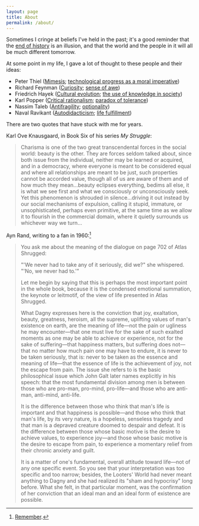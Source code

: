```yaml
---
layout: page
title: About
permalink: /about/
---
```


Sometimes I cringe at beliefs I've held in the past; it's a good reminder that the [end of history](https://en.wikipedia.org/wiki/End-of-history_illusion) is an illusion, and that the world and the people in it will all be much different tomorrow.

At some point in my life, I gave a lot of thought to these people and their ideas:

* Peter Thiel ([Mimesis](http://www.imitatio.org/); [technological progress as a moral imperative](https://www.youtube.com/watch?v=PsXFwy6gG_4))
* Richard Feynman ([Curiosity](https://www.youtube.com/watch?v=lmTmGLzPVyM); [sense of awe](https://www.youtube.com/watch?v=36GT2zI8lVA))
* Friedrich Hayek ([Cultural evolution](https://www.docdroid.net/n8mk5H9/the-three-sources-of-human-values-pdf); [the use of knowledge in society](http://www.econlib.org/library/Essays/hykKnw1.html))
* Karl Popper ([Critical rationalism](https://en.wikipedia.org/wiki/Critical_rationalism); [paradox of tolerance](https://en.wikipedia.org/wiki/Paradox_of_tolerance))
* Nassim Taleb ([Antifragility](https://en.wikipedia.org/wiki/Antifragility); [optionality](https://25iq.com/2013/10/13/a-dozen-things-ive-learned-from-nassim-taleb-about-optionalityinvesting/))
* Naval Ravikant ([Autodidacticism](https://www.youtube.com/watch?v=dmBoU93TRlo); [life fulfillment](https://youtu.be/X7tnoR6a-8A))


There are two quotes that have stuck with me for years.

Karl Ove Knausgaard, in Book Six of his series _My Struggle_:
> Charisma is one of the two great transcendental forces in the social world: beauty is the other.  They are forces seldom talked about, since both issue from the individual, neither may be learned or acquired, and in a democracy, where everyone is meant to be considered equal and where all relationships are meant to be just, such properties cannot be accorded value, though all of us are aware of them and of how much they mean…beauty eclipses everything, bedims all else, it is what we see first and what we consciously or unconsciously seek.  Yet this phenomenon is shrouded in silence…driving it out instead by our social mechanisms of expulsion, calling it stupid, immature, or unsophisticated, perhaps even primitive, at the same time as we allow it to flourish in the commercial domain, where it quietly surrounds us whichever way we turn…

Ayn Rand, writing to a fan in 1960:[^1]
> You ask me about the meaning of the dialogue on page 702 of Atlas Shrugged:  
> 
> "'We never had to take any of it seriously, did we?" she whispered. "'No, we never had to.'"  
> 
> Let me begin by saying that this is perhaps the most important point in the whole book, because it is the condensed emotional summation, the keynote or leitmotif, of the view of life presented in Atlas Shrugged.  
> 
> What Dagny expresses here is the conviction that joy, exaltation, beauty, greatness, heroism, all the supreme, uplifting values of man's existence on earth, are the meaning of life—not the pain or ugliness he may encounter—that one must live for the sake of such exalted moments as one may be able to achieve or experience, not for the sake of suffering—that happiness matters, but suffering does not—that no matter how much pain one may have to endure, it is never to be taken seriously, that is: never to be taken as the essence and meaning of life—that the essence of life is the achievement of joy, not the escape from pain. The issue she refers to is the basic philosophical issue which John Galt later names explicitly in his speech: that the most fundamental division among men is between those who are pro-man, pro-mind, pro-life—and those who are anti-man, anti-mind, anti-life.  
> 
> It is the difference between those who think that man's life is important and that happiness is possible—and those who think that man's life, by its very nature, is a hopeless, senseless tragedy and that man is a depraved creature doomed to despair and defeat. It is the difference between those whose basic motive is the desire to achieve values, to experience joy—and those whose basic motive is the desire to escape from pain, to experience a momentary relief from their chronic anxiety and guilt.  
> 
> It is a matter of one's fundamental, overall attitude toward life—not of any one specific event. So you see that your interpretation was too specific and too narrow; besides, the Looters' World had never meant anything to Dagny and she had realized its "sham and hypocrisy" long before. What she felt, in that particular moment, was the confirmation of her conviction that an ideal man and an ideal form of existence are possible.


[^1]: [Remember](https://www.lesswrong.com/posts/9weLK2AJ9JEt2Tt8f/politics-is-the-mind-killer).

